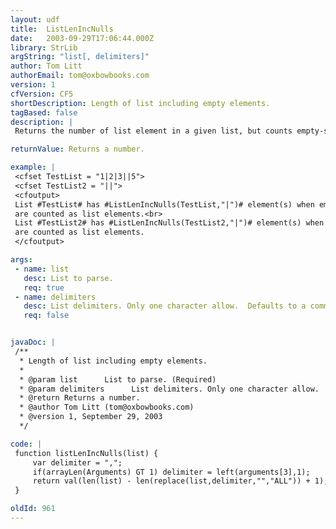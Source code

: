 ```yaml
---
layout: udf
title:  ListLenIncNulls
date:   2003-09-29T17:06:44.000Z
library: StrLib
argString: "list[, delimiters]"
author: Tom Litt
authorEmail: tom@oxbowbooks.com
version: 1
cfVersion: CF5
shortDescription: Length of list including empty elements.
tagBased: false
description: |
 Returns the number of list element in a given list, but counts empty-strings as bona-fide list elements.

returnValue: Returns a number.

example: |
 <cfset TestList = "1|2|3||5">
 <cfset TestList2 = "||">
 <cfoutput>
 List #TestList# has #ListLenIncNulls(TestList,"|")# element(s) when empty strings 
 are counted as list elements.<br>
 List #TestList2# has #ListLenIncNulls(TestList2,"|")# element(s) when empty strings 
 are counted as list elements.
 </cfoutput>

args:
 - name: list
   desc: List to parse.
   req: true
 - name: delimiters
   desc: List delimiters. Only one character allow.  Defaults to a comma.
   req: false


javaDoc: |
 /**
  * Length of list including empty elements.
  * 
  * @param list      List to parse. (Required)
  * @param delimiters      List delimiters. Only one character allow.  Defaults to a comma. (Optional)
  * @return Returns a number. 
  * @author Tom Litt (tom@oxbowbooks.com) 
  * @version 1, September 29, 2003 
  */

code: |
 function listLenIncNulls(list) {
     var delimiter = ",";
     if(arrayLen(Arguments) GT 1) delimiter = left(arguments[3],1);
     return val(len(list) - len(replace(list,delimiter,"","ALL")) + 1);
 }

oldId: 961
---
```


